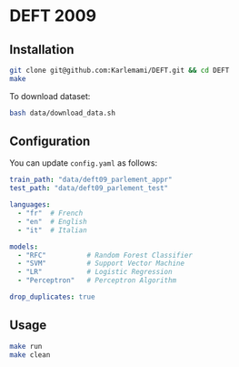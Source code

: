 # DEFT 2009

## Installation

```sh
git clone git@github.com:Karlemami/DEFT.git && cd DEFT
make
```

To download dataset:
```sh
bash data/download_data.sh
```

## Configuration

You can update `config.yaml` as follows:

```yaml
train_path: "data/deft09_parlement_appr"
test_path: "data/deft09_parlement_test"

languages:
  - "fr"  # French
  - "en"  # English
  - "it"  # Italian

models:
  - "RFC"          # Random Forest Classifier
  - "SVM"          # Support Vector Machine
  - "LR"           # Logistic Regression
  - "Perceptron"   # Perceptron Algorithm

drop_duplicates: true
```

## Usage

```sh
make run
make clean
```
